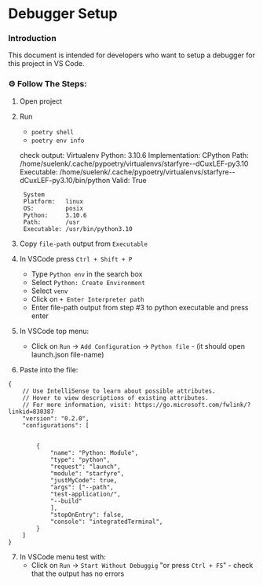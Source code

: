 # Debugger Setup

### Introduction

This document is intended for developers who want to setup a debugger for this project in VS Code.

### ⚙️ Follow The Steps:

1. Open project
2. Run
	- `poetry shell`
	- `poetry env info`

	check output:
		Virtualenv
		Python:         3.10.6
		Implementation: CPython
		Path:           /home/suelenk/.cache/pypoetry/virtualenvs/starfyre--dCuxLEF-py3.10
		Executable:     /home/suelenk/.cache/pypoetry/virtualenvs/starfyre--dCuxLEF-py3.10/bin/python
		Valid:          True

		System
		Platform:   linux
		OS:         posix
		Python:     3.10.6
		Path:       /usr
		Executable: /usr/bin/python3.10

3. Copy `file-path` output from `Executable`
4. In VSCode press `Ctrl + Shift + P`
    - Type `Python env` in the search box 
    - Select `Python: Create Environment`
	- Select `venv`
    - Click on `+ Enter Interpreter path`
    - Enter file-path output from step #3 to python executable and press enter
5. In VSCode top menu:
    - Click on `Run` -> `Add Configuration` -> `Python file` - (it should open launch.json file-name)
6. Paste into the file:
```
{
    // Use IntelliSense to learn about possible attributes.
    // Hover to view descriptions of existing attributes.
    // For more information, visit: https://go.microsoft.com/fwlink/?linkid=830387
    "version": "0.2.0",
    "configurations": [
        
        
        {
            "name": "Python: Module",
            "type": "python",
            "request": "launch",
            "module": "starfyre",
            "justMyCode": true,
            "args": ["--path",
            "test-application/",
            "--build"
            ],
            "stopOnEntry": false,
            "console": "integratedTerminal",
        }
    ]
}
```
7. In VSCode menu test with:
    - Click on `Run` -> `Start Without Debuggig` "or press `Ctrl + F5`" - check that the output has no errors